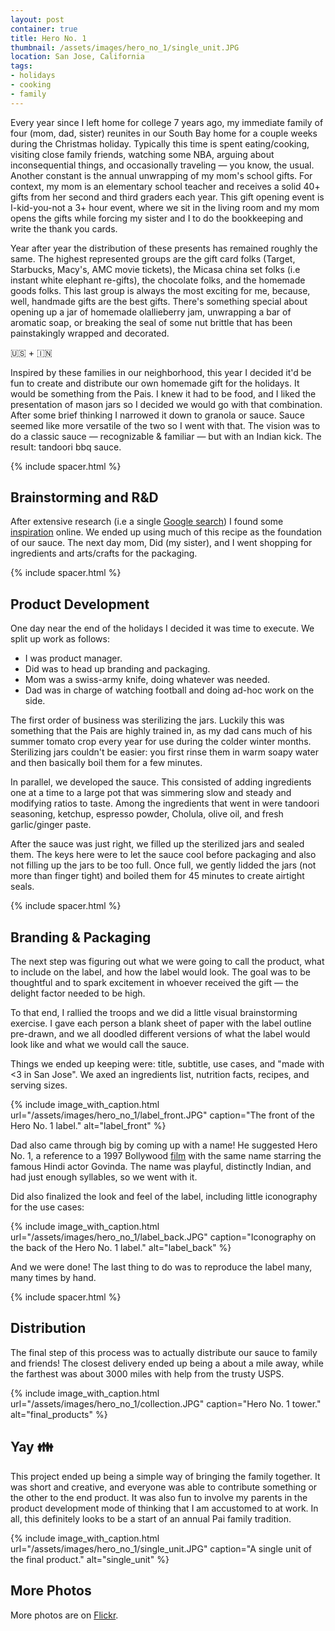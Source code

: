 ```yaml
---
layout: post
container: true
title: Hero No. 1
thumbnail: /assets/images/hero_no_1/single_unit.JPG
location: San Jose, California
tags:
- holidays
- cooking
- family
---
```


Every year since I left home for college 7 years ago, my immediate family of four (mom, dad, sister)
reunites in our South Bay home for a couple weeks during the Christmas holiday. Typically this time
is spent eating/cooking, visiting close family friends, watching some NBA, arguing about
inconsequential things, and occasionally traveling — you know, the usual. Another
constant is the annual unwrapping of my mom's school gifts. For context, my mom is an elementary school
teacher and receives a solid 40+ gifts from her second and third graders each year. This gift opening
event is I-kid-you-not a 3+ hour event, where we sit in the living room and my mom opens the gifts
while forcing my sister and I to do the bookkeeping and write the thank you cards.

Year after year the distribution of these presents has remained roughly the same. The highest represented
groups are the gift card folks (Target, Starbucks, Macy's, AMC movie tickets), the Micasa china
set folks (i.e instant white elephant re-gifts), the chocolate folks, and the homemade goods folks. This
last group is always the most exciting for me, because, well, handmade gifts are the best gifts.
There's something special about opening up a jar of homemade olallieberry jam, unwrapping a bar
of aromatic soap, or breaking the seal of some nut brittle that has been painstakingly wrapped and decorated.

<p class="text-center space-top-3 space-3">🇺🇸 + 🇮🇳</p>

Inspired by these families in our neighborhood, this year I decided it'd be fun to create and distribute our own homemade gift for the holidays. It would be something from the Pais. I knew it had to be food, and I liked the presentation of mason jars so I decided we would go with that combination. After some brief thinking
I narrowed it down to granola or sauce. Sauce seemed like more versatile of the two so I went with that.
The vision was to do a classic sauce — recognizable & familiar — but with an Indian kick. The result:
tandoori bbq sauce.

{% include spacer.html %}

<h2 class="theme">Brainstorming and R&D</h2>

After extensive research (i.e a single [Google search](https://www.google.com/search?espv=2&q=tandoori+barbecue+sauce&oq=tandoori+barbecue+sauce)) I found some [inspiration](http://www.foodrepublic.com/recipes/tandoori-barbecue-sauce-recipe/) online. We ended up using much of this recipe as the foundation of our sauce. The next day mom, Did (my sister), and I went shopping for ingredients and arts/crafts for the packaging.

{% include spacer.html %}

<h2 class="theme">Product Development</h2>

One day near the end of the holidays I decided it was time to execute. We split up work as follows:

+  I was product manager.
+  Did was to head up branding and packaging.
+  Mom was a swiss-army knife, doing whatever was needed.
+  Dad was in charge of watching football and doing ad-hoc work on the side.

The first order of business was sterilizing the jars. Luckily this was something that the Pais are
highly trained in, as my dad cans much of his summer tomato crop every year for use during the colder
winter months. Sterilizing jars couldn't be easier: you first rinse them in warm soapy water and then
basically boil them for a few minutes.

In parallel, we developed the sauce. This consisted of adding ingredients one at a
time to a large pot that was simmering slow and steady and modifying ratios to taste. Among the
ingredients that went in were tandoori seasoning, ketchup, espresso powder, Cholula, olive oil, and
fresh garlic/ginger paste.

After the sauce was just right, we filled up the sterilized jars and sealed them. The keys here were
to let the sauce cool before packaging and also not filling up the jars to be too full. Once full,
we gently lidded the jars (not more than finger tight) and boiled them for 45 minutes to create airtight
seals.

{% include spacer.html %}

<h2 class="theme">Branding & Packaging</h2>

The next step was figuring out what we were going to call the product, what to include on the label,
and how the label would look. The goal was to be thoughtful and to spark excitement in whoever received
the gift — the delight factor needed to be high.

To that end, I rallied the troops and we did a little visual brainstorming exercise. I gave each person
a blank sheet of paper with the label outline pre-drawn, and we all doodled different versions of what
the label would look like and what we would call the sauce.

Things we ended up keeping were: title, subtitle, use cases, and "made with <3 in San Jose". We axed
an ingredients list, nutrition facts, recipes, and serving sizes.

{% include image_with_caption.html url="/assets/images/hero_no_1/label_front.JPG" caption="The front of the Hero No. 1 label." alt="label_front" %}

Dad also came through big by coming up with a name! He suggested Hero No. 1, a reference to a 1997
Bollywood [film](https://en.wikipedia.org/wiki/Hero_No._1) with the same name starring the famous Hindi
actor Govinda. The name was playful, distinctly Indian, and had just enough syllables, so we went with it.

Did also finalized the look and feel of the label, including little iconography for the use cases:

{% include image_with_caption.html url="/assets/images/hero_no_1/label_back.JPG" caption="Iconography on the back of the Hero No. 1 label." alt="label_back" %}

And we were done! The last thing to do was to reproduce the label many, many times by hand.

{% include spacer.html %}

<h2 class="theme">Distribution</h2>

The final step of this process was to actually distribute our sauce to family and friends! The closest
delivery ended up being a about a mile away, while the farthest was about 3000 miles with help from
the trusty USPS.

{% include image_with_caption.html url="/assets/images/hero_no_1/collection.JPG" caption="Hero No. 1 tower." alt="final_products" %}

<h2 class="theme">Yay 👪</h2>

This project ended up being a simple way of bringing the family together. It was short and creative,
and everyone was able to contribute something or the other to the end product. It was also fun to
involve my parents in the product development mode of thinking that I am accustomed to at work. In
all, this definitely looks to be a start of an annual Pai family tradition.

{% include image_with_caption.html url="/assets/images/hero_no_1/single_unit.JPG" caption="A single unit of the final product." alt="single_unit" %}

<h2 class="theme">More Photos</h2>

More photos are on [Flickr](https://www.flickr.com/photos/79684392@N02/albums/72157667352873376).


